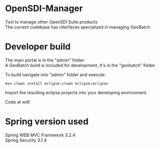 OpenSDI-Manager
===============

Tool to manage other OpenSDI Suite products  
The current codebase has interfaces specialized in managing GeoBatch

Developer build
===============

The main portal is in the "admin" folder.  
A GeoBatch build is included for development, it's in the "geobatch" folder.

To build navigate into "admin" folder and execute:

    mvn clean install eclipse:clean eclipse:eclipse

Import the resulting eclipse projects into your developing environment.

Code at will!


Spring version used
===================

Spring WEB MVC Framework 3.2.4  
Spring Security  3.1.4
